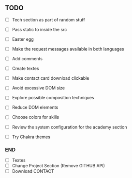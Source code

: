 ## TODO
- [ ] Tech section as part of random stuff
- [ ] Pass static to inside the src
- [ ] Easter egg
- [ ] Make the request messages available in both languages
- [ ] Add comments
- [ ] Create textes
- [ ] Make contact card download clickable
- [ ] Avoid excessive DOM size
- [ ] Explore possible composition techniques
- [ ] Reduce DOM elements
- [ ] Choose colors for skills
- [ ] Review the system configuration for the academy section
- [ ] Try Chakra themes


### END
- [ ] Textes
- [ ] Change Project Section (Remove GITHUB API)
- [ ] Download CONTACT
